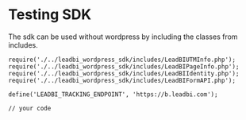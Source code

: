 # Testing SDK

The sdk can be used without wordpress by including the classes from includes.

```
require('./../leadbi_wordpress_sdk/includes/LeadBIUTMInfo.php');
require('./../leadbi_wordpress_sdk/includes/LeadBIPageInfo.php');
require('./../leadbi_wordpress_sdk/includes/LeadBIIdentity.php');
require('./../leadbi_wordpress_sdk/includes/LeadBIFormAPI.php');

define('LEADBI_TRACKING_ENDPOINT', 'https://b.leadbi.com');

// your code
```
